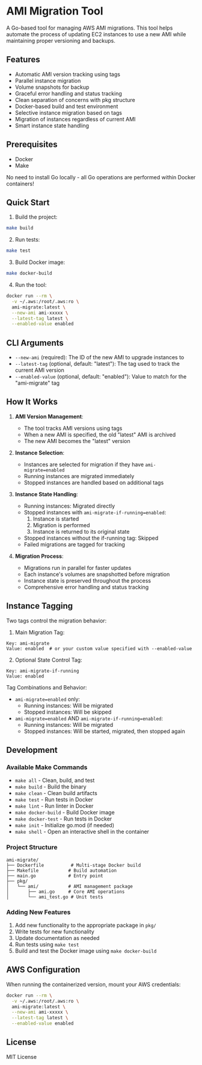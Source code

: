 # AMI Migration Tool

A Go-based tool for managing AWS AMI migrations. This tool helps automate the process of updating EC2 instances to use a new AMI while maintaining proper versioning and backups.

## Features

- Automatic AMI version tracking using tags
- Parallel instance migration
- Volume snapshots for backup
- Graceful error handling and status tracking
- Clean separation of concerns with pkg structure
- Docker-based build and test environment
- Selective instance migration based on tags
- Migration of instances regardless of current AMI
- Smart instance state handling

## Prerequisites

- Docker
- Make

No need to install Go locally - all Go operations are performed within Docker containers!

## Quick Start

1. Build the project:
```bash
make build
```

2. Run tests:
```bash
make test
```

3. Build Docker image:
```bash
make docker-build
```

4. Run the tool:
```bash
docker run --rm \
  -v ~/.aws:/root/.aws:ro \
  ami-migrate:latest \
  --new-ami ami-xxxxx \
  --latest-tag latest \
  --enabled-value enabled
```

## CLI Arguments

- `--new-ami` (required): The ID of the new AMI to upgrade instances to
- `--latest-tag` (optional, default: "latest"): The tag used to track the current AMI version
- `--enabled-value` (optional, default: "enabled"): Value to match for the "ami-migrate" tag

## How It Works

1. **AMI Version Management**:
   - The tool tracks AMI versions using tags
   - When a new AMI is specified, the old "latest" AMI is archived
   - The new AMI becomes the "latest" version

2. **Instance Selection**:
   - Instances are selected for migration if they have `ami-migrate=enabled`
   - Running instances are migrated immediately
   - Stopped instances are handled based on additional tags

3. **Instance State Handling**:
   - Running instances: Migrated directly
   - Stopped instances with `ami-migrate-if-running=enabled`: 
     1. Instance is started
     2. Migration is performed
     3. Instance is returned to its original state
   - Stopped instances without the if-running tag: Skipped
   - Failed migrations are tagged for tracking

4. **Migration Process**:
   - Migrations run in parallel for faster updates
   - Each instance's volumes are snapshotted before migration
   - Instance state is preserved throughout the process
   - Comprehensive error handling and status tracking

## Instance Tagging

Two tags control the migration behavior:

1. Main Migration Tag:
```
Key: ami-migrate
Value: enabled  # or your custom value specified with --enabled-value
```

2. Optional State Control Tag:
```
Key: ami-migrate-if-running
Value: enabled
```

Tag Combinations and Behavior:
- `ami-migrate=enabled` only:
  - Running instances: Will be migrated
  - Stopped instances: Will be skipped
- `ami-migrate=enabled` AND `ami-migrate-if-running=enabled`:
  - Running instances: Will be migrated
  - Stopped instances: Will be started, migrated, then stopped again

## Development

### Available Make Commands

- `make all` - Clean, build, and test
- `make build` - Build the binary
- `make clean` - Clean build artifacts
- `make test` - Run tests in Docker
- `make lint` - Run linter in Docker
- `make docker-build` - Build Docker image
- `make docker-test` - Run tests in Docker
- `make init` - Initialize go.mod (if needed)
- `make shell` - Open an interactive shell in the container

### Project Structure

```
ami-migrate/
├── Dockerfile          # Multi-stage Docker build
├── Makefile           # Build automation
├── main.go            # Entry point
├── pkg/
│   └── ami/           # AMI management package
│       ├── ami.go     # Core AMI operations
│       └── ami_test.go # Unit tests
```

### Adding New Features

1. Add new functionality to the appropriate package in `pkg/`
2. Write tests for new functionality
3. Update documentation as needed
4. Run tests using `make test`
5. Build and test the Docker image using `make docker-build`

## AWS Configuration

When running the containerized version, mount your AWS credentials:

```bash
docker run --rm \
  -v ~/.aws:/root/.aws:ro \
  ami-migrate:latest \
  --new-ami ami-xxxxx \
  --latest-tag latest \
  --enabled-value enabled
```

## License

MIT License